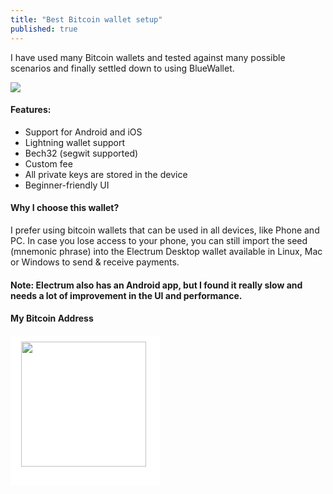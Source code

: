 ```yaml
---
title: "Best Bitcoin wallet setup"
published: true
---
```



I have used many Bitcoin wallets and tested against many possible scenarios and finally settled down to using BlueWallet.

<a href="https://bluewallet.io/" target="_blank"><img src="https://bluewallet.io/img/logo-bluewallet.svg" /></a>

#### Features:
 - Support for Android and iOS
 - Lightning wallet support
 - Bech32 (segwit supported)
 - Custom fee
 - All private keys are stored in the device
 - Beginner-friendly UI

#### Why I choose this wallet?
I prefer using bitcoin wallets that can be used in all devices, like Phone and PC.
In case you lose access to your phone, you can still import the seed (mnemonic phrase) into the Electrum Desktop wallet available in Linux, Mac or Windows to send & receive payments.

#### Note: Electrum also has an Android app, but I found it really slow and needs a lot of improvement in the UI and performance.


#### My Bitcoin Address

<div style="background-color: white; width: 240px; height: 240px">
  <img src="{{ "/assets/bitcoin-address.png" }}" height="200" style="margin-left: 17px; margin-top: 10px;"/>
</div>
